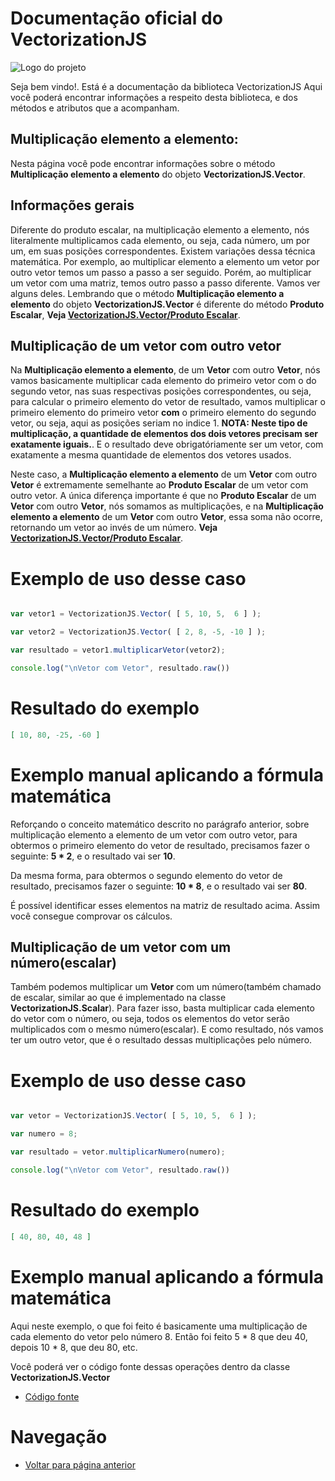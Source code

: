 # Documentação oficial do VectorizationJS
![Logo do projeto](https://github.com/WilliamJardim/VectorizationJS/blob/main/imagens/logo512x512.png)

Seja bem vindo!. Está é a documentação da biblioteca VectorizationJS
Aqui você poderá encontrar informações a respeito desta biblioteca, e dos métodos e atributos que a acompanham.

## Multiplicação elemento a elemento:
Nesta página você pode encontrar informações sobre o método **Multiplicação elemento a elemento** do objeto **VectorizationJS.Vector**. 

## Informações gerais
Diferente do produto escalar, na multiplicação elemento a elemento, nós literalmente multiplicamos cada elemento, ou seja, cada número, um por um, em suas posições correspondentes. Existem variações dessa técnica matemática. Por exemplo, ao multiplicar elemento a elemento um vetor por outro vetor temos um passo a passo a ser seguido. Porém, ao multiplicar um vetor com uma matriz, temos outro passo a passo diferente. Vamos ver alguns deles. Lembrando que o método **Multiplicação elemento a elemento** do objeto **VectorizationJS.Vector** é diferente do método **Produto Escalar**, **Veja [VectorizationJS.Vector/Produto Escalar](../ProdutoEscalar/page.md)**.

## Multiplicação de um vetor com outro vetor
Na **Multiplicação elemento a elemento**, de um **Vetor** com outro **Vetor**, nós vamos basicamente multiplicar cada elemento do primeiro vetor com o do segundo vetor, nas suas respectivas posições correspondentes, ou seja, para calcular o primeiro elemento do vetor de resultado, vamos multiplicar o primeiro elemento do primeiro vetor **com** o primeiro elemento do segundo vetor, ou seja, aqui as posições seriam no indice 1. **NOTA: Neste tipo de multiplicação, a quantidade de elementos dos dois vetores precisam ser exatamente iguais.**. E o resultado deve obrigatóriamente ser um vetor, com exatamente a mesma quantidade de elementos dos vetores usados. 

Neste caso, a **Multiplicação elemento a elemento** de um **Vetor** com outro **Vetor** é extremamente semelhante ao **Produto Escalar** de um vetor com outro vetor. A única diferença importante é que no **Produto Escalar** de um **Vetor** com outro **Vetor**, nós somamos as multiplicações, e na **Multiplicação elemento a elemento** de um **Vetor** com outro **Vetor**, essa soma não ocorre, retornando um vetor ao invés de um número. **Veja [VectorizationJS.Vector/Produto Escalar](../ProdutoEscalar/page.md)**.

# Exemplo de uso desse caso
```javascript

var vetor1 = VectorizationJS.Vector( [ 5, 10, 5,  6 ] );

var vetor2 = VectorizationJS.Vector( [ 2, 8, -5, -10 ] );

var resultado = vetor1.multiplicarVetor(vetor2);

console.log("\nVetor com Vetor", resultado.raw())
```

# Resultado do exemplo
```json
[ 10, 80, -25, -60 ]
```

# Exemplo manual aplicando a fórmula matemática
Reforçando o conceito matemático descrito no parágrafo anterior, sobre multiplicação elemento a elemento de um vetor com outro vetor, para obtermos o primeiro elemento do vetor de resultado, precisamos fazer o seguinte: **5 * 2**, e o resultado vai ser **10**.

Da mesma forma, para obtermos o segundo elemento do vetor de resultado, precisamos fazer o seguinte: **10 * 8**, e o resultado vai ser **80**.

É possível identificar esses elementos na matriz de resultado acima. Assim você consegue comprovar os cálculos.

## Multiplicação de um vetor com um número(escalar)
Também podemos multiplicar um **Vetor** com um número(também chamado de escalar, similar ao que é implementado na classe **VectorizationJS.Scalar**). Para fazer isso, basta multiplicar cada elemento do vetor com o número, ou seja, todos os elementos do vetor serão multiplicados com o mesmo número(escalar). E como resultado, nós vamos ter um outro vetor, que é o resultado dessas multiplicações pelo número.

# Exemplo de uso desse caso
```javascript

var vetor = VectorizationJS.Vector( [ 5, 10, 5,  6 ] );

var numero = 8;

var resultado = vetor.multiplicarNumero(numero);

console.log("\nVetor com Vetor", resultado.raw())
```

# Resultado do exemplo
```json
[ 40, 80, 40, 48 ]
```

# Exemplo manual aplicando a fórmula matemática
Aqui neste exemplo, o que foi feito é basicamente uma multiplicação de cada elemento do vetor pelo número 8. Então foi feito 5 * 8 que deu 40, depois 10 * 8, que deu 80, etc.

Você poderá ver o código fonte dessas operações dentro da classe **VectorizationJS.Vector**
* [Código fonte](https://github.com/WilliamJardim/VectorizationJS/blob/main/src/Vector.js)

# Navegação
* [Voltar para página anterior](../page.md)